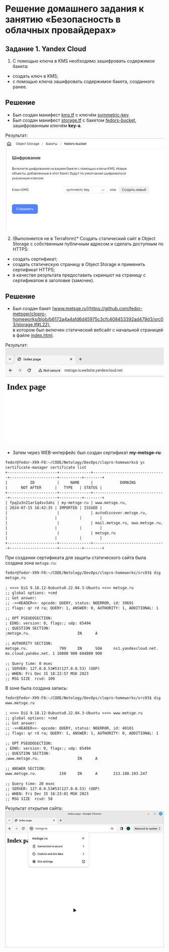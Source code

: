 # Решение домашнего задания к занятию «Безопасность в облачных провайдерах»  

## Задание 1. Yandex Cloud   

1. С помощью ключа в KMS необходимо зашифровать содержимое бакета:
 - создать ключ в KMS;
 - с помощью ключа зашифровать содержимое бакета, созданного ранее.

## Решение
- Был создан манифест [kms.tf](src03/kms.tf) с ключём [symmetric-key](src03/kms.tf).  
- Был создан манифест [storage.tf](src03/storage.tf) с бакетом [fedors-bucket](https://github.com/fedor-metsger/clopro-homeworks/blob/b6172a4a4afd6d45975c3cfc408453392ad479d3/src03/storage.tf#L38),
  зашифрованным ключём **key-a**.

Результат:
![](pics/PIC010.png)

2. (Выполняется не в Terraform)* Создать статический сайт в Object Storage c собственным публичным адресом и сделать доступным по HTTPS:

 - создать сертификат;
 - создать статическую страницу в Object Storage и применить сертификат HTTPS;
 - в качестве результата предоставить скриншот на страницу с сертификатом в заголовке (замочек).

## Решение
- Был создан бакет [www.metsge.ru](https://github.com/fedor-metsger/clopro-homeworks/blob/b6172a4a4afd6d45975c3cfc408453392ad479d3/src03/storage.tf#L22),  
  в котором был включен статический вебсайт с начальной страницей в файле [index.html](src03/index.html).

Результат:
![](pics/PIC012.png)

- Затем через WEB-интерфейс был создан сертификат **my-metsge-ru**:
```
fedor@fedor-X99-F8:~/CODE/Netology/DevOps/clopro-homeworks$ yc certificate-manager certificate list
+----------------------+--------------+--------------------------------+---------------------+----------+--------+
|          ID          |     NAME     |            DOMAINS             |      NOT AFTER      |   TYPE   | STATUS |
+----------------------+--------------+--------------------------------+---------------------+----------+--------+
| fpq2u3n21ar1q4sv3ahi | my-metsge-ru | www.metsge.ru,                 | 2024-07-15 18:42:35 | IMPORTED | ISSUED |
|                      |              | autodiscover.metsge.ru,        |                     |          |        |
|                      |              | mail.metsge.ru, owa.metsge.ru, |                     |          |        |
|                      |              | metsge.ru                      |                     |          |        |
+----------------------+--------------+--------------------------------+---------------------+----------+--------+
```
При создании сертификата для защиты статического сайта была создана зона `metsge.ru`:
```
fedor@fedor-X99-F8:~/CODE/Netology/DevOps/clopro-homeworks/src03$ dig metsge.ru

; <<>> DiG 9.18.12-0ubuntu0.22.04.3-Ubuntu <<>> metsge.ru
;; global options: +cmd
;; Got answer:
;; ->>HEADER<<- opcode: QUERY, status: NOERROR, id: 39691
;; flags: qr rd ra; QUERY: 1, ANSWER: 0, AUTHORITY: 1, ADDITIONAL: 1

;; OPT PSEUDOSECTION:
; EDNS: version: 0, flags:; udp: 65494
;; QUESTION SECTION:
;metsge.ru.                     IN      A

;; AUTHORITY SECTION:
metsge.ru.              799     IN      SOA     ns1.yandexcloud.net. mx.cloud.yandex.net. 1 10800 900 604800 900

;; Query time: 0 msec
;; SERVER: 127.0.0.53#53(127.0.0.53) (UDP)
;; WHEN: Fri Dec 15 18:22:57 MSK 2023
;; MSG SIZE  rcvd: 109
```

В зоне была создана запись:
```
fedor@fedor-X99-F8:~/CODE/Netology/DevOps/clopro-homeworks/src03$ dig www.metsge.ru

; <<>> DiG 9.18.12-0ubuntu0.22.04.3-Ubuntu <<>> www.metsge.ru
;; global options: +cmd
;; Got answer:
;; ->>HEADER<<- opcode: QUERY, status: NOERROR, id: 40101
;; flags: qr rd ra; QUERY: 1, ANSWER: 1, AUTHORITY: 0, ADDITIONAL: 1

;; OPT PSEUDOSECTION:
; EDNS: version: 0, flags:; udp: 65494
;; QUESTION SECTION:
;www.metsge.ru.                 IN      A

;; ANSWER SECTION:
www.metsge.ru.          150     IN      A       213.180.193.247

;; Query time: 20 msec
;; SERVER: 127.0.0.53#53(127.0.0.53) (UDP)
;; WHEN: Fri Dec 15 18:23:01 MSK 2023
;; MSG SIZE  rcvd: 58
```
Результат открытия сайта:
![](pics/PIC013.png)


